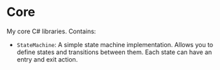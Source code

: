 # Core
My core C# libraries. Contains:
- `StateMachine`: A simple state machine implementation. 
Allows you to define states and transitions between them. Each state can have an entry and exit action.
